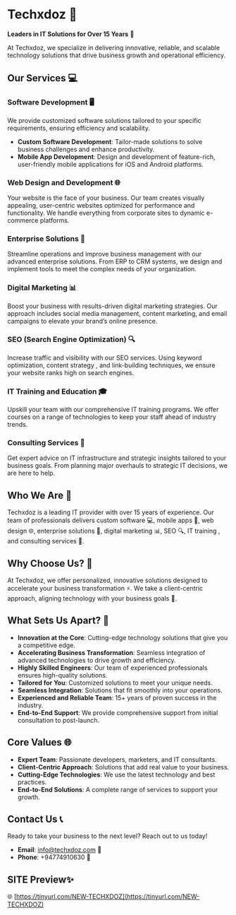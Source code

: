 # Techxdoz 🚀

**Leaders in IT Solutions for Over 15 Years** 💼

At Techxdoz, we specialize in delivering innovative, reliable, and scalable technology solutions that drive business growth and operational efficiency.

## Our Services 💻

### Software Development 🖥️
We provide customized software solutions tailored to your specific requirements, ensuring efficiency and scalability.
- **Custom Software Development**: Tailor-made solutions to solve business challenges and enhance productivity.
- **Mobile App Development**: Design and development of feature-rich, user-friendly mobile applications for iOS and Android platforms.

### Web Design and Development 🌐
Your website is the face of your business. Our team creates visually appealing, user-centric websites optimized for performance and functionality. We handle everything from corporate sites to dynamic e-commerce platforms.

### Enterprise Solutions 🏢
Streamline operations and improve business management with our advanced enterprise solutions. From ERP to CRM systems, we design and implement tools to meet the complex needs of your organization.

### Digital Marketing 📊
Boost your business with results-driven digital marketing strategies. Our approach includes social media management, content marketing, and email campaigns to elevate your brand’s online presence.

### SEO (Search Engine Optimization) 🔍
Increase traffic and visibility with our SEO services. Using keyword optimization, content strategy , and link-building techniques, we ensure your website ranks high on search engines.

### IT Training and Education 🎓
Upskill your team with our comprehensive IT training programs. We offer courses on a range of technologies to keep your staff ahead of industry trends.

### Consulting Services 🧠
Get expert advice on IT infrastructure and strategic insights tailored to your business goals. From planning major overhauls to strategic IT decisions, we are here to help.

## Who We Are 🤝
Techxdoz is a leading IT provider with over 15 years of experience. Our team of professionals delivers custom software 💻, mobile apps 📱, web design 🌐, enterprise solutions 🏢, digital marketing 📊, SEO 🔍, IT training , and consulting services 🧠.

## Why Choose Us? 🤔
At Techxdoz, we offer personalized, innovative solutions designed to accelerate your business transformation ⚡. We take a client-centric approach, aligning technology with your business goals 🎯.

## What Sets Us Apart? 🌟
- **Innovation at the Core**: Cutting-edge technology solutions that give you a competitive edge.
- **Accelerating Business Transformation**: Seamless integration of advanced technologies to drive growth and efficiency.
- **Highly Skilled Engineers**: Our team of experienced professionals ensures high-quality solutions.
- **Tailored for You**: Customized solutions to meet your unique needs.
- **Seamless Integration**: Solutions that fit smoothly into your operations.
- **Experienced and Reliable Team**: 15+ years of proven success in the industry.
- **End-to-End Support**: We provide comprehensive support from initial consultation to post-launch.

## Core Values 🌐
- **Expert Team**: Passionate developers, marketers, and IT consultants.
- **Client-Centric Approach**: Solutions that add real value to your business.
- **Cutting-Edge Technologies**: We use the latest technology and best practices.
- **End-to-End Solutions**: A complete range of services to support your growth.

## Contact Us 📞
Ready to take your business to the next level? Reach out to us today!

- **Email**: [info@techxdoz.com](mailto:info@techxdoz.com) 📧
- **Phone**: +94774910630 📱

## SITE Preview✨ 
🌐 [https://tinyurl.com/NEW-TECHXDOZ](https://tinyurl.com/NEW-TECHXDOZ)
